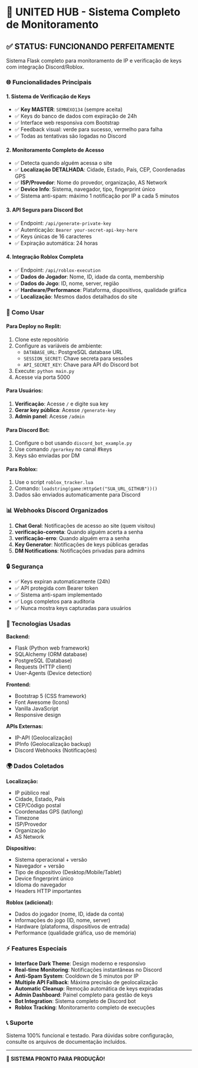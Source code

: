 # 🔑 UNITED HUB - Sistema Completo de Monitoramento

## ✅ STATUS: FUNCIONANDO PERFEITAMENTE

Sistema Flask completo para monitoramento de IP e verificação de keys com integração Discord/Roblox.

### 🌐 Funcionalidades Principais

#### 1. **Sistema de Verificação de Keys**
- ✅ **Key MASTER**: `SEMNEXO134` (sempre aceita)
- ✅ Keys do banco de dados com expiração de 24h
- ✅ Interface web responsiva com Bootstrap
- ✅ Feedback visual: verde para sucesso, vermelho para falha
- ✅ Todas as tentativas são logadas no Discord

#### 2. **Monitoramento Completo de Acesso** 
- ✅ Detecta quando alguém acessa o site
- ✅ **Localização DETALHADA**: Cidade, Estado, País, CEP, Coordenadas GPS
- ✅ **ISP/Provedor**: Nome do provedor, organização, AS Network
- ✅ **Device Info**: Sistema, navegador, tipo, fingerprint único
- ✅ Sistema anti-spam: máximo 1 notificação por IP a cada 5 minutos

#### 3. **API Segura para Discord Bot**
- ✅ Endpoint: `/api/generate-private-key`
- ✅ Autenticação: `Bearer your-secret-api-key-here`
- ✅ Keys únicas de 16 caracteres
- ✅ Expiração automática: 24 horas

#### 4. **Integração Roblox Completa**
- ✅ Endpoint: `/api/roblox-execution`
- ✅ **Dados do Jogador**: Nome, ID, idade da conta, membership
- ✅ **Dados do Jogo**: ID, nome, server, região
- ✅ **Hardware/Performance**: Plataforma, dispositivos, qualidade gráfica
- ✅ **Localização**: Mesmos dados detalhados do site

### 🚀 Como Usar

#### Para Deploy no Replit:
1. Clone este repositório
2. Configure as variáveis de ambiente:
   - `DATABASE_URL`: PostgreSQL database URL
   - `SESSION_SECRET`: Chave secreta para sessões
   - `API_SECRET_KEY`: Chave para API do Discord bot
3. Execute: `python main.py`
4. Acesse via porta 5000

#### Para Usuários:
1. **Verificação**: Acesse `/` e digite sua key
2. **Gerar key pública**: Acesse `/generate-key`
3. **Admin panel**: Acesse `/admin`

#### Para Discord Bot:
1. Configure o bot usando `discord_bot_example.py`
2. Use comando `/gerarkey` no canal #keys
3. Keys são enviadas por DM

#### Para Roblox:
1. Use o script `roblox_tracker.lua`
2. Comando: `loadstring(game:HttpGet("SUA_URL_GITHUB"))()` 
3. Dados são enviados automaticamente para Discord

### 📊 Webhooks Discord Organizados

1. **Chat Geral**: Notificações de acesso ao site (quem visitou)
2. **verificação-correta**: Quando alguém acerta a senha
3. **verificação-erro**: Quando alguém erra a senha
4. **Key Generator**: Notificações de keys públicas geradas
5. **DM Notifications**: Notificações privadas para admins

### 🔒 Segurança

- ✅ Keys expiran automaticamente (24h)
- ✅ API protegida com Bearer token
- ✅ Sistema anti-spam implementado
- ✅ Logs completos para auditoria
- ✅ Nunca mostra keys capturadas para usuários

### 📱 Tecnologias Usadas

**Backend:**
- Flask (Python web framework)
- SQLAlchemy (ORM database)
- PostgreSQL (Database)
- Requests (HTTP client)
- User-Agents (Device detection)

**Frontend:**
- Bootstrap 5 (CSS framework)
- Font Awesome (Icons)
- Vanilla JavaScript
- Responsive design

**APIs Externas:**
- IP-API (Geolocalização)
- IPInfo (Geolocalização backup)
- Discord Webhooks (Notificações)

### 🌍 Dados Coletados

**Localização:**
- IP público real
- Cidade, Estado, País
- CEP/Código postal
- Coordenadas GPS (lat/long)
- Timezone
- ISP/Provedor
- Organização
- AS Network

**Dispositivo:**
- Sistema operacional + versão
- Navegador + versão
- Tipo de dispositivo (Desktop/Mobile/Tablet)
- Device fingerprint único
- Idioma do navegador
- Headers HTTP importantes

**Roblox (adicional):**
- Dados do jogador (nome, ID, idade da conta)
- Informações do jogo (ID, nome, server)
- Hardware (plataforma, dispositivos de entrada)
- Performance (qualidade gráfica, uso de memória)

### ⚡ Features Especiais

- **Interface Dark Theme**: Design moderno e responsivo
- **Real-time Monitoring**: Notificações instantâneas no Discord
- **Anti-Spam System**: Cooldown de 5 minutos por IP
- **Multiple API Fallback**: Máxima precisão de geolocalização
- **Automatic Cleanup**: Remoção automática de keys expiradas
- **Admin Dashboard**: Painel completo para gestão de keys
- **Bot Integration**: Sistema completo de Discord bot
- **Roblox Tracking**: Monitoramento completo de execuções

### 📞 Suporte

Sistema 100% funcional e testado. Para dúvidas sobre configuração, consulte os arquivos de documentação incluídos.

---

**🎉 SISTEMA PRONTO PARA PRODUÇÃO!**
